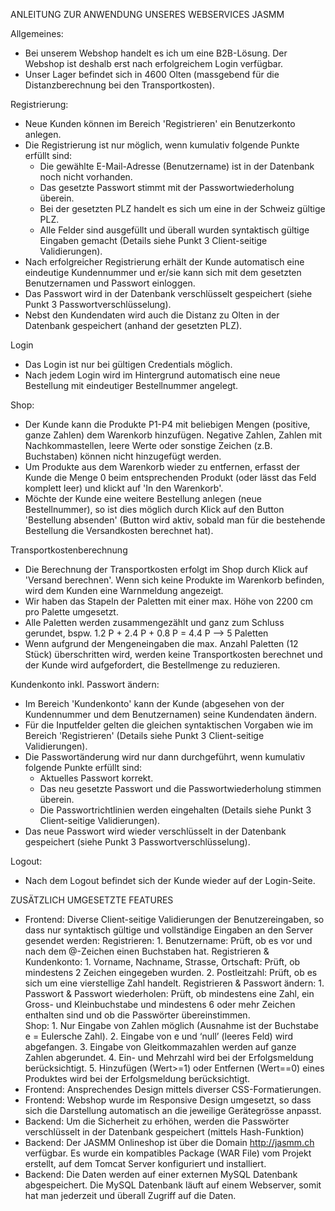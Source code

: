 ANLEITUNG ZUR ANWENDUNG UNSERES WEBSERVICES JASMM 

Allgemeines: 
- Bei unserem Webshop handelt es ich um eine B2B-Lösung. Der Webshop ist deshalb erst nach erfolgreichem Login verfügbar. 
- Unser Lager befindet sich in 4600 Olten (massgebend für die Distanzberechnung bei den Transportkosten). 

Registrierung: 
- Neue Kunden können im Bereich 'Registrieren' ein Benutzerkonto anlegen. 
- Die Registrierung ist nur möglich, wenn kumulativ folgende Punkte erfüllt sind: 
	- Die gewählte E-Mail-Adresse (Benutzername) ist in der Datenbank noch nicht vorhanden. 
	- Das gesetzte Passwort stimmt mit der Passwortwiederholung überein. 
	- Bei der gesetzten PLZ handelt es sich um eine in der Schweiz gültige PLZ. 
	- Alle Felder sind ausgefüllt und überall wurden syntaktisch gültige Eingaben gemacht (Details siehe Punkt 3 Client-seitige Validierungen). 
- Nach erfolgreicher Registrierung erhält der Kunde automatisch eine eindeutige Kundennummer und er/sie kann sich mit dem gesetzten Benutzernamen und Passwort einloggen.  
- Das Passwort wird in der Datenbank verschlüsselt gespeichert (siehe Punkt 3 Passwortverschlüsselung). 
- Nebst den Kundendaten wird auch die Distanz zu Olten in der Datenbank gespeichert (anhand der gesetzten PLZ). 

Login 
- Das Login ist nur bei gültigen Credentials möglich. 
- Nach jedem Login wird im Hintergrund automatisch eine neue Bestellung mit eindeutiger Bestellnummer angelegt. 

Shop: 
- Der Kunde kann die Produkte P1-P4 mit beliebigen Mengen (positive, ganze Zahlen) dem Warenkorb hinzufügen. Negative Zahlen, Zahlen mit Nachkommastellen, leere Werte oder sonstige Zeichen (z.B. Buchstaben) können nicht hinzugefügt werden.  
- Um Produkte aus dem Warenkorb wieder zu entfernen, erfasst der Kunde die Menge 0 beim entsprechenden Produkt (oder lässt das Feld komplett leer) und klickt auf 'In den Warenkorb'. 
- Möchte der Kunde eine weitere Bestellung anlegen (neue Bestellnummer), so ist dies möglich durch Klick auf den Button 'Bestellung absenden' (Button wird aktiv, sobald man für die bestehende Bestellung die Versandkosten berechnet hat). 

Transportkostenberechnung 
- Die Berechnung der Transportkosten erfolgt im Shop durch Klick auf 'Versand berechnen'. Wenn sich keine Produkte im Warenkorb befinden, wird dem Kunden eine Warnmeldung angezeigt.  
- Wir haben das Stapeln der Paletten mit einer max. Höhe von 2200 cm pro Palette umgesetzt.  
- Alle Paletten werden zusammengezählt und ganz zum Schluss gerundet, bspw. 1.2 P + 2.4 P + 0.8 P = 4.4 P --> 5 Paletten 
- Wenn aufgrund der Mengeneingaben die max. Anzahl Paletten (12 Stück) überschritten wird, werden keine Transportkosten berechnet und der Kunde wird aufgefordert, die Bestellmenge zu reduzieren. 

Kundenkonto inkl. Passwort ändern: 
- Im Bereich 'Kundenkonto' kann der Kunde (abgesehen von der Kundennummer und dem Benutzernamen) seine Kundendaten ändern. 
- Für die Inputfelder gelten die gleichen syntaktischen Vorgaben wie im Bereich 'Registrieren' (Details siehe Punkt 3 Client-seitige Validierungen). 
- Die Passwortänderung wird nur dann durchgeführt, wenn kumulativ folgende Punkte erfüllt sind: 
	- Aktuelles Passwort korrekt. 
	- Das neu gesetzte Passwort und die Passwortwiederholung stimmen überein. 
	- Die Passwortrichtlinien werden eingehalten (Details siehe Punkt 3 Client-seitige Validierungen). 
- Das neue Passwort wird wieder verschlüsselt in der Datenbank gespeichert (siehe Punkt 3 Passwortverschlüsselung). 

Logout: 
- Nach dem Logout befindet sich der Kunde wieder auf der Login-Seite. 

ZUSÄTZLICH UMGESETZTE FEATURES 
- Frontend: Diverse Client-seitige Validierungen der Benutzereingaben, so dass nur syntaktisch gültige und vollständige Eingaben an den Server gesendet werden: 
	Registrieren: 
		1. Benutzername: Prüft, ob es vor und nach dem @-Zeichen einen Buchstaben hat. 
	Registrieren & Kundenkonto: 
		1. Vorname, Nachname, Strasse, Ortschaft: Prüft, ob mindestens 2 Zeichen eingegeben wurden. 
		2. Postleitzahl: Prüft, ob es sich um eine vierstellige Zahl handelt. 
	Registrieren & Passwort ändern: 
		1. Passwort & Passwort wiederholen: Prüft, ob mindestens eine Zahl, ein Gross- und Kleinbuchstabe und mindestens 6 oder mehr Zeichen enthalten sind und ob die Passwörter übereinstimmen.  
	Shop: 
		1. Nur Eingabe von Zahlen möglich (Ausnahme ist der Buchstabe e = Eulersche Zahl). 
		2. Eingabe von e und ‘null’ (leeres Feld) wird abgefangen. 
		3. Eingabe von Gleitkommazahlen werden auf ganze Zahlen abgerundet. 
		4. Ein- und Mehrzahl wird bei der Erfolgsmeldung berücksichtigt. 
		5. Hinzufügen (Wert>=1) oder Entfernen (Wert==0) eines Produktes wird bei der Erfolgsmeldung berücksichtigt.  
- Frontend: Ansprechendes Design mittels diverser CSS-Formatierungen. 
- Frontend: Webshop wurde im Responsive Design umgesetzt, so dass sich die Darstellung automatisch an die jeweilige Gerätegrösse anpasst. 
- Backend: Um die Sicherheit zu erhöhen, werden die Passwörter verschlüsselt in der Datenbank gespeichert (mittels Hash-Funktion) 
- Backend: Der JASMM Onlineshop ist über die Domain http://jasmm.ch verfügbar. Es wurde ein kompatibles Package (WAR File) vom Projekt erstellt, auf dem Tomcat Server konfiguriert und installiert.  
- Backend: Die Daten werden auf einer externen MySQL Datenbank abgespeichert. Die MySQL Datenbank läuft auf einem Webserver, somit hat man jederzeit und überall Zugriff auf die Daten. 
